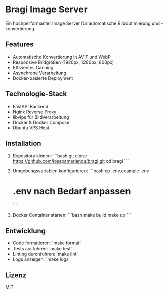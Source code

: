# Bragi Image Server

Ein hochperformanter Image Server für automatische Bildoptimierung und -konvertierung.

## Features

- Automatische Konvertierung in AVIF und WebP
- Responsive Bildgrößen (1920px, 1280px, 800px)
- Effizientes Caching
- Asynchrone Verarbeitung
- Docker-basierte Deployment

## Technologie-Stack

- FastAPI Backend
- Nginx Reverse Proxy
- libvips für Bildverarbeitung
- Docker & Docker Compose
- Ubuntu VPS Host

## Installation

1. Repository klonen:
   \`\`\`bash
   git clone https://github.com/losspamerianos/bragi.git
   cd bragi
   \`\`\`

2. Umgebungsvariablen konfigurieren:
   \`\`\`bash
   cp .env.example .env
   # .env nach Bedarf anpassen
   \`\`\`

3. Docker Container starten:
   \`\`\`bash
   make build
   make up
   \`\`\`

## Entwicklung

- Code formatieren: \`make format\`
- Tests ausführen: \`make test\`
- Linting durchführen: \`make lint\`
- Logs anzeigen: \`make logs\`

## Lizenz

MIT
